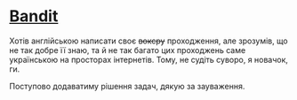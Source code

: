 # [Bandit](https://overthewire.org/wargames/bandit/)

Хотів англійською написати своє ~~воксру~~ проходження, але зрозумів, що не так добре її знаю, та й не так багато цих проходжень саме українською на просторах інтернетів. Тому, не судіть суворо, я новачок, ги.

Поступово додаватиму рішення задач, дякую за зауваження.